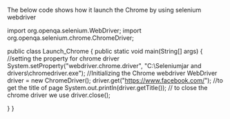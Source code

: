 The below code shows how it launch the Chrome by using selenium webdriver

import org.openqa.selenium.WebDriver;
import org.openqa.selenium.chrome.ChromeDriver;


public class Launch_Chrome {
public static void main(String[] args) 
{
	//setting the property for chrome driver 
	System.setProperty("webdriver.chrome.driver", "C:\\Seleniumjar and drivers\\chromedriver.exe");
	//Initializing the Chrome webdriver
	WebDriver driver = new ChromeDriver();
	driver.get("https://www.facebook.com/");
	//to get the title of page
	System.out.println(driver.getTitle());
	// to close the chrome driver we use
	driver.close();
	
}
}
